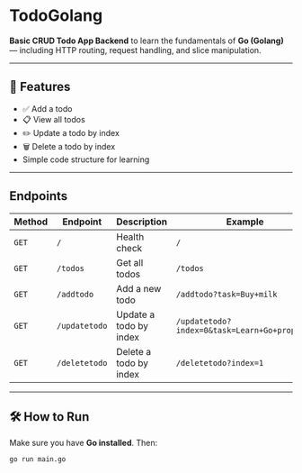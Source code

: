 # TodoGolang

**Basic CRUD Todo App Backend** to learn the fundamentals of **Go (Golang)** — including HTTP routing, request handling, and slice manipulation.

---

## 🚀 Features

- ✅ Add a todo
- 📋 View all todos
- ✏️ Update a todo by index
- 🗑️ Delete a todo by index
- Simple code structure for learning

---

## Endpoints

| Method | Endpoint            | Description                         | Example                                     |
|--------|---------------------|-------------------------------------|---------------------------------------------|
| `GET`  | `/`                 | Health check                        | `/`                                         |
| `GET`  | `/todos`            | Get all todos                       | `/todos`                                    |
| `GET`  | `/addtodo`          | Add a new todo                      | `/addtodo?task=Buy+milk`                    |
| `GET`  | `/updatetodo`       | Update a todo by index              | `/updatetodo?index=0&task=Learn+Go+properly`|
| `GET`  | `/deletetodo`       | Delete a todo by index              | `/deletetodo?index=1`                       |

---

## 🛠️ How to Run

Make sure you have **Go installed**. Then:

```bash
go run main.go
